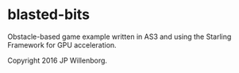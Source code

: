 # blasted-bits
Obstacle-based game example written in AS3 and using the Starling Framework for GPU acceleration.

Copyright 2016 JP Willenborg.
